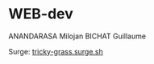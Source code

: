 # WEB-dev

ANANDARASA Milojan  BICHAT Guillaume

Surge: [tricky-grass.surge.sh](http://tricky-grass.surge.sh/)
